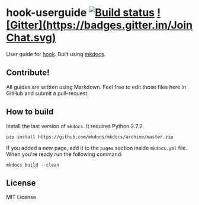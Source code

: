 hook-userguide [![Build status](https://travis-ci.org/doubleleft/hook-userguide.svg?branch=master)](https://travis-ci.org/doubleleft/hook-userguide) [![Gitter](https://badges.gitter.im/Join Chat.svg)](https://gitter.im/doubleleft/hook?utm_source=badge&utm_medium=badge&utm_campaign=pr-badge&utm_content=badge)
===

User guide for [hook](https://github.com/doubleleft/hook). Built using [mkdocs](https://github.com/mkdocs/mkdocs).

Contribute!
---

All guides are written using Markdown. Feel free to edit those files here in
GitHub and submit a pull-request.

How to build
---

Install the last version of `mkdocs`. It requires Python 2.7.2.

```
pip install https://github.com/mkdocs/mkdocs/archive/master.zip
```

If you added a new page, add it to the `pages` section inside `mkdocs.yml` file.
When you're ready run the following command:

```
mkdocs build --clean
```

License
---

MIT License
